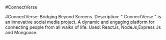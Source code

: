 #ConnectVerse

#ConnectVerse: Bridging Beyond Screens. Description: " ConnectVerse " is an innovative social media project. A dynamic and engaging platform for connecting people from all walks of life. 
Used: ReactJs, NodeJs,Express Js and Mongoose.
